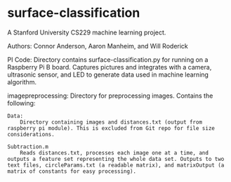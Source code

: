# surface-classification

A Stanford University CS229 machine learning project.

Authors: Connor Anderson, Aaron Manheim, and Will Roderick

PI Code: 
	Directory contains surface-classification.py for running on a Raspberry Pi B board. Captures pictures and integrates with a camera, ultrasonic sensor, and LED to generate data used in machine learning algorithm.

imagepreprocessing:
	Directory for preprocessing images. Contains the following:

	Data:
		Directory containing images and distances.txt (output from raspberry pi module). This is excluded from Git repo for file size considerations.

	Subtraction.m 
		Reads distances.txt, processes each image one at a time, and outputs a feature set representing the whole data set. Outputs to two text files, circleParams.txt (a readable matrix), and matrixOutput (a matrix of constants for easy processing).




